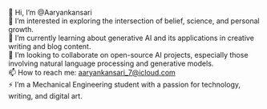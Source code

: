 👋 Hi, I’m @Aaryankansari  
👀 I’m interested in exploring the intersection of belief, science, and personal growth.  
🌱 I’m currently learning about generative AI and its applications in creative writing and blog content.  
💞️ I’m looking to collaborate on open-source AI projects, especially those involving natural language processing and generative models.  
📫 How to reach me: aaryankansari_7@icloud.com  
⚡ I’m a Mechanical Engineering student with a passion for technology, writing, and digital art.  

<!---
Aaryankansari/Aaryankansari is a ✨ special ✨ repository because its `README.md` (this file) appears on your GitHub profile.
You can click the Preview link to take a look at your changes.
--->
